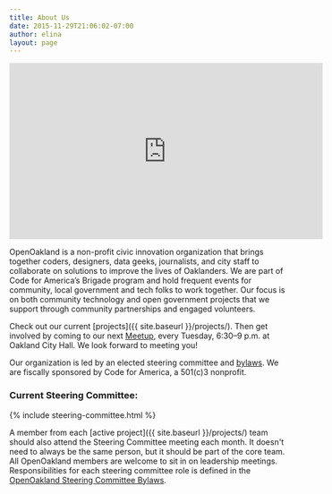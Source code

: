 ```yaml
---
title: About Us
date: 2015-11-29T21:06:02-07:00
author: elina
layout: page
---
```


<div class="iframe-container">
  <iframe width="560" height="315" src="https://www.youtube.com/embed/mYzMl_HnEZU" frameborder="0" allow="accelerometer; autoplay; encrypted-media; gyroscope; picture-in-picture" allowfullscreen></iframe>
</div>

OpenOakland is a non-profit civic innovation organization that brings together coders, designers, data geeks, journalists, and city staff to collaborate on solutions to improve the lives of Oaklanders. We are part of Code for America’s Brigade program and hold frequent events for community, local government and tech folks to work together. Our focus is on both community technology and open
government projects that we support through community partnerships and engaged volunteers.

Check out our current [projects]({{ site.baseurl }}/projects/). Then get involved by coming to our next [Meetup](https://www.meetup.com/OpenOakland/), every Tuesday, 6:30–9 p.m. at Oakland City Hall. We look forward to meeting you!

Our organization is led by an elected steering committee and [bylaws](https://docs.google.com/document/d/1QR-fr1WnmXkZoVNmWnZ9drzfmaZoPkodEOx-PkExt94/). We are fiscally sponsored by Code for America, a 501(c)3 nonprofit.

<h3>Current Steering Committee:</h3>
{% include steering-committee.html %}

A member from each [active project]({{ site.baseurl }}/projects/) team should also attend the Steering Committee meeting each month.
It doesn't need to always be the same person, but it should be part of the core team. All OpenOakland members are welcome to sit in on leadership meetings. Responsibilities for each steering committee role is defined in the [OpenOakland Steering Committee
Bylaws](https://docs.google.com/document/d/1QR-fr1WnmXkZoVNmWnZ9drzfmaZoPkodEOx-PkExt94/).
